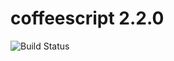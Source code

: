 # coffeescript 2.2.0

![Build Status](https://travis-ci.org/cyber-dojo-languages/coffeescript-2.2.0.svg?branch=master)
